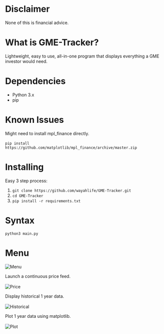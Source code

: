 # Disclaimer 
None of this is financial advice. <br>

# What is GME-Tracker?
Lightweight, easy to use, all-in-one program that displays everything a GME investor would need. <br>

# Dependencies 
* Python 3.x <br>
* pip

# Known Issues
Might need to install mpl_finance directly. <br> \
```pip install https://github.com/matplotlib/mpl_finance/archive/master.zip```

# Installing
Easy 3 step process: <br>
1. ```git clone https://github.com/wayahlife/GME-Tracker.git```
2. ```cd GME-Tracker```
3. ```pip install -r requirements.txt```

# Syntax
```python3 main.py```

# Menu
![Menu](https://user-images.githubusercontent.com/101604552/206302984-51ef48cc-bb81-417a-8a04-9ba19da14168.png) <br>

Launch a continuous price feed. <br> \
![Price](https://user-images.githubusercontent.com/101604552/206303716-359411e4-3b01-4165-a7a3-b1ff8995c699.png) <br>

Display historical 1 year data. <br> \
![Historical](https://user-images.githubusercontent.com/101604552/206303262-f55b6cce-84c2-4f63-a3ea-5308fc62ceaf.png) <br>

Plot 1 year data using matplotlib. <br> \
![Plot](https://user-images.githubusercontent.com/101604552/206303597-f1e95ab5-f542-4282-9e17-722715f97f07.png) <br>
